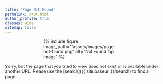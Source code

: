 ```yaml
---
title: "Page Not Found"
permalink: /404.html
author_profile: true
classes: wide
sitemap: false
---
```


<div style="width: 50%; margin: auto;">
  {% include figure image_path="/assets/images/page-not-found.png" alt="Not Found top image" %}
</div>

Sorry, but the page that you tried to view does not exist or is available under another URL. Please use the [search]({{ site.baseurl }}/search) to find a page.

